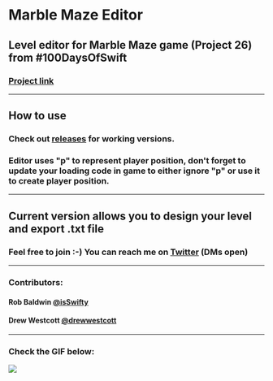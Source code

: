 # Marble Maze Editor

## Level editor for Marble Maze game (Project 26) from #100DaysOfSwift

###  [Project link](https://www.hackingwithswift.com/100/85)

---
## How to use 

### Check out [releases](https://twitter.com/nemecek_f) for working versions.  

### Editor uses "p" to represent player position, don't forget to update your loading code in game to either ignore "p" or use it to create player position.

---

## Current version allows you to design your level and export .txt file

### Feel free to join :-) You can reach me on [Twitter](https://twitter.com/nemecek_f) (DMs open)

---

### Contributors:
#### Rob Baldwin [@isSwifty](https://twitter.com/isSwifty) 
#### Drew Westcott [@drewwestcott](https://twitter.com/drewwestcott) 

---

### Check the GIF below:

![](Screenshots/Showcase.gif)